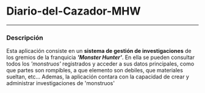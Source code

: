 # Diario-del-Cazador-MHW

---

### Descripción

Esta aplicación consiste en un **sistema de gestión de investigaciones** de los gremios de la franquicia ***'Monster Hunter'***. En ella se pueden consultar todos los *'monstruos'* registrados y acceder a sus datos principales, como que partes son rompibles, a que elemento son debiles, que materiales sueltan, etc... Ademas, la aplicación contara con la capacidad de crear y administrar investigaciones de 'monstruos' 
